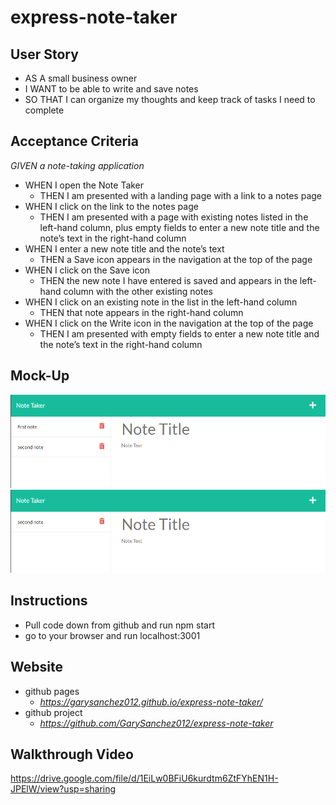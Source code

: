 # express-note-taker

## User Story

- AS A small business owner
- I WANT to be able to write and save notes
- SO THAT I can organize my thoughts and keep track of tasks I need to complete

## Acceptance Criteria
*GIVEN a note-taking application*
- WHEN I open the Note Taker
    - THEN I am presented with a landing page with a link to a notes page
- WHEN I click on the link to the notes page
    - THEN I am presented with a page with existing notes listed in the left-hand column, plus empty fields to enter a new note title and the note’s text in the right-hand column
- WHEN I enter a new note title and the note’s text
    - THEN a Save icon appears in the navigation at the top of the page
- WHEN I click on the Save icon
    - THEN the new note I have entered is saved and appears in the left-hand column with the other existing notes
- WHEN I click on an existing note in the list in the left-hand column
    - THEN that note appears in the right-hand column
- WHEN I click on the Write icon in the navigation at the top of the page
    - THEN I am presented with empty fields to enter a new note title and the note’s text in the right-hand column

## Mock-Up
![2 notes](/public/images/express-note-taker.png)
![1 note](/public/images/express-note-taker-2.png)

## Instructions
- Pull code down from github and run npm start
- go to your browser and run localhost:3001

## Website
- github pages
    - *https://garysanchez012.github.io/express-note-taker/*
- github project
    - *https://github.com/GarySanchez012/express-note-taker*

## Walkthrough Video
https://drive.google.com/file/d/1EiLw0BFiU6kurdtm6ZtFYhEN1H-JPElW/view?usp=sharing